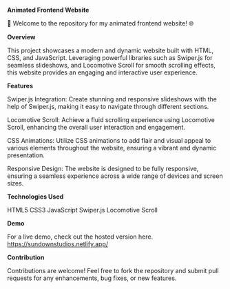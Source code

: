****Animated Frontend Website****

🚀 Welcome to the repository for my animated frontend website! 🌐

**Overview**

This project showcases a modern and dynamic website built with HTML, CSS, and JavaScript. Leveraging powerful libraries such as Swiper.js for seamless slideshows, and Locomotive Scroll for smooth scrolling effects, this website provides an engaging and interactive user experience.

**Features**

Swiper.js Integration: Create stunning and responsive slideshows with the help of Swiper.js, making it easy to navigate through different sections.

Locomotive Scroll: Achieve a fluid scrolling experience using Locomotive Scroll, enhancing the overall user interaction and engagement.

CSS Animations: Utilize CSS animations to add flair and visual appeal to various elements throughout the website, ensuring a vibrant and dynamic presentation.

Responsive Design: The website is designed to be fully responsive, ensuring a seamless experience across a wide range of devices and screen sizes.

**Technologies Used**


HTML5
CSS3
JavaScript
Swiper.js
Locomotive Scroll

**Demo**

For a live demo, check out the hosted version here.
https://sundownstudios.netlify.app/

**Contribution**

Contributions are welcome! Feel free to fork the repository and submit pull requests for any enhancements, bug fixes, or new features.

